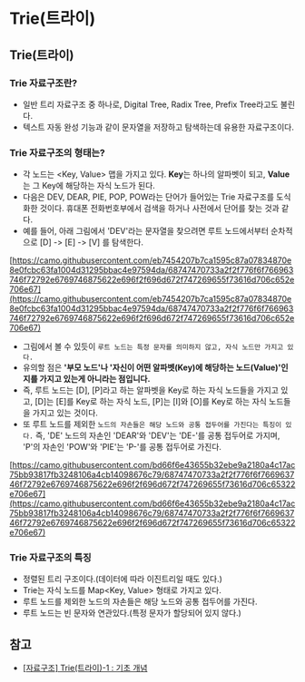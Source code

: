 # Trie(트라이)

## **Trie(트라이)**

### **Trie 자료구조란?**

- 일반 트리 자료구조 중 하나로, Digital Tree, Radix Tree, Prefix Tree라고도 불린다.
- 텍스트 자동 완성 기능과 같이 문자열을 저장하고 탐색하는데 유용한 자료구조이다.

### **Trie 자료구조의 형태는?**

- 각 노드는 <Key, Value> 맵을 가지고 있다. **Key**는 하나의 알파벳이 되고, **Value**는 그 Key에 해당하는 자식 노드가 된다.
- 다음은 DEV, DEAR, PIE, POP, POW라는 단어가 들어있는 Trie 자료구조를 도식화한 것이다. 휴대폰 전화번호부에서 검색을 하거나 사전에서 단어를 찾는 것과 같다.
- 예를 들어, 아래 그림에서 'DEV'라는 문자열을 찾으려면 루트 노드에서부터 순차적으로 [D] -> [E] -> [V] 를 탐색한다.

[https://camo.githubusercontent.com/eb7454207b7ca1595c87a07834870e8e0fcbc63fa1004d31295bbac4e97594da/68747470733a2f2f776f6f766963746f72792e6769746875622e696f2f696d672f747269655f73616d706c652e706e67](https://camo.githubusercontent.com/eb7454207b7ca1595c87a07834870e8e0fcbc63fa1004d31295bbac4e97594da/68747470733a2f2f776f6f766963746f72792e6769746875622e696f2f696d672f747269655f73616d706c652e706e67)

- 그림에서 볼 수 있듯이 `루트 노드는 특정 문자를 의미하지 않고, 자식 노드만 가지고 있다.`
- 유의할 점은 **'부모 노드'나 '자신이 어떤 알파벳(Key)에 해당하는 노드(Value)'인지를 가지고 있는게 아니라는 점입니다.**
- 즉, 루트 노드는 [D], [P]라고 하는 알파벳을 Key로 하는 자식 노드들을 가지고 있고, [D]는 [E]를 Key로 하는 자식 노드, [P]는 [I]와 [O]를 Key로 하는 자식 노드들을 가지고 있는 것이다.
- 또 루트 노드를 제외한 `노드의 자손들은 해당 노드와 공통 접두어를 가진다는 특징이 있다.` 즉, 'DE' 노드의 자손인 'DEAR'와 'DEV'는 'DE-'를 공통 접두어로 가지며, 'P'의 자손인 'POW'와 'PIE'는 'P-'를 공통 접두어로 가진다.

[https://camo.githubusercontent.com/bd66f6e43655b32ebe9a2180a4c17ac75bb93817fb3248106a4cb14098676c79/68747470733a2f2f776f6f766963746f72792e6769746875622e696f2f696d672f747269655f73616d706c65322e706e67](https://camo.githubusercontent.com/bd66f6e43655b32ebe9a2180a4c17ac75bb93817fb3248106a4cb14098676c79/68747470733a2f2f776f6f766963746f72792e6769746875622e696f2f696d672f747269655f73616d706c65322e706e67)

### **Trie 자료구조의 특징**

- 정렬된 트리 구조이다.(데이터에 따라 이진트리일 때도 있다.)
- Trie는 자식 노드를 Map<Key, Value> 형태로 가지고 있다.
- 루트 노드를 제외한 노드의 자손들은 해당 노드와 공통 접두어를 가진다.
- 루트 노드는 빈 문자와 연관있다.(특정 문자가 할당되어 있지 않다.)

## **참고**

- [[자료구조] Trie(트라이)-1 : 기초 개념](https://the-dev.tistory.com/2)
